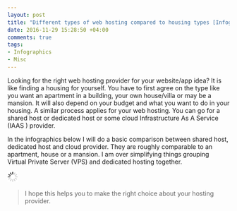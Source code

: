 ```yaml
---
layout: post
title: "Different types of web hosting compared to housing types [Infographics]"
date: 2016-11-29 15:28:50 +04:00
comments: true
tags:
- Infographics
- Misc
---
```


Looking for the right web hosting provider for your website/app idea? It is like finding a housing for yourself. You have to first agree on the type like you want an apartment in a building, your own house/villa or may be a mansion. It will also depend on your budget and what you want to do in your housing. A similar process applies for your web hosting. You can go for a shared host or dedicated host or some cloud Infrastructure As A Service (IAAS ) provider.

In the infographics below I will do a basic comparison between shared host, dedicated host and cloud provider. They are roughly comparable to an apartment, house or a mansion. I am over simplifying things grouping Virtual Private Server (VPS) and dedicated hosting together.

<!-- more -->

<img class="center" src="/images/generic/loading.gif" data-echo="/images/web-host-as-housing/web-host-as-housing-med.png" title="Different types of web hosting compared to types of housing" alt="Different types of web hosting compared to types of housing">

> I hope this helps you to make the right choice about your hosting provider.
